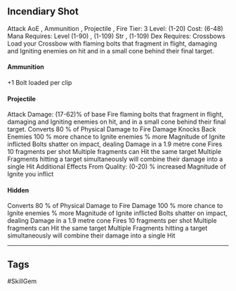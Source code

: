 ## Incendiary Shot
Attack
AoE , Ammunition , Projectile , Fire
Tier: 3
Level: (1-20)
Cost: (6-48) Mana
Requires: Level (1-90) , (1-109) Str , (1-109) Dex
Requires: Crossbows
Load your Crossbow with flaming bolts that fragment in flight, damaging and Igniting enemies on hit and in a small cone behind their final target.
#### Ammunition
+1 Bolt loaded per clip
#### Projectile
Attack Damage: (17-62)% of base
Fire flaming bolts that fragment in flight, damaging and Igniting enemies on hit, and in a small cone behind their final target.
Converts 80 % of Physical Damage to Fire Damage
Knocks Back Enemies
100 % more chance to Ignite enemies
% more Magnitude of Ignite inflicted
Bolts shatter on impact, dealing Damage in a 1.9 metre cone
Fires 10 fragments per shot
Multiple fragments can Hit the same target Multiple Fragments hitting a target simultaneously will combine their damage into a single Hit
Additional Effects From Quality:
(0-20) % increased Magnitude of Ignite you inflict
#### Hidden
Converts 80 % of Physical Damage to Fire Damage
100 % more chance to Ignite enemies
% more Magnitude of Ignite inflicted
Bolts shatter on impact, dealing Damage in a 1.9 metre cone
Fires 10 fragments per shot
Multiple fragments can Hit the same target Multiple Fragments hitting a target simultaneously will combine their damage into a single Hit

---
## Tags
#SkillGem
